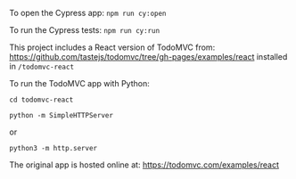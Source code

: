 To open the Cypress app: `npm run cy:open`

To run the Cypress tests: `npm run cy:run`

This project includes a React version of TodoMVC from: https://github.com/tastejs/todomvc/tree/gh-pages/examples/react installed in `/todomvc-react`

To run the TodoMVC app with Python:

`cd todomvc-react`

`python -m SimpleHTTPServer`

or

`python3 -m http.server`

The original app is hosted online at: https://todomvc.com/examples/react
